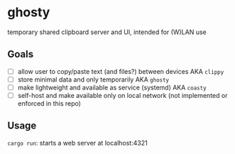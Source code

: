 # ghosty

temporary shared clipboard server and UI, intended for (W)LAN use

## Goals
- [ ] allow user to copy/paste text (and files?) between devices AKA `clippy`
- [ ] store minimal data and only temporarily AKA `ghosty`
- [ ] make lightweight and available as service (systemd) AKA `coasty`
- [ ] self-host and make available only on local network (not implemented or enforced in this repo)

## Usage
`cargo run`: starts a web server at localhost:4321

